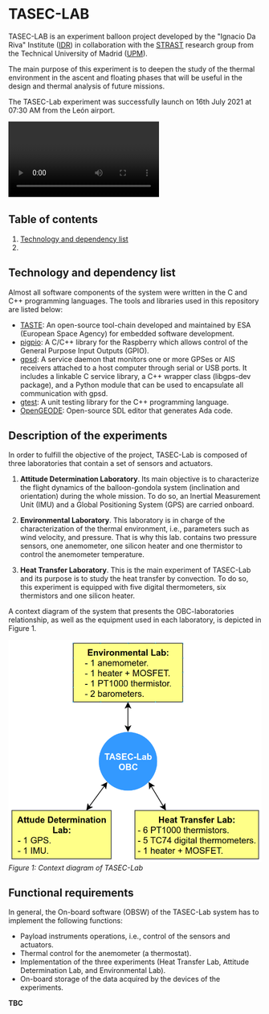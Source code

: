 # TASEC-LAB

TASEC-LAB is an experiment balloon project developed by the "Ignacio Da Riva" Institute ([IDR](http://www.idr.upm.es/index.php/es/)) in collaboration with the [STRAST](https://www.dit.upm.es/~str/) research group from the Technical University of Madrid ([UPM](https://www.upm.es/)).

The main purpose of this experiment is to deepen the study of the thermal environment in the ascent and floating phases that will be useful in the design and thermal analysis of future missions.

The TASEC-Lab experiment was successfully launch on 16th July 2021 at 07:30 AM from the León airport.

![Launch time-lapse](./Doc/Videos/Fernando_gopro_launch.MP4)

## Table of contents
1. [Technology and dependency list](##technology-and-dependency-list)
2. [](##)

## Technology and dependency list

Almost all software components of the system were written in the C and C++ programming languages. The tools and libraries used in this repository are listed below:

* [TASTE](https://taste.tools/): An open-source tool-chain developed and maintained by ESA (European Space Agency) for embedded software development.
* [pigpio](https://github.com/joan2937/pigpio): A C/C++ library for the Raspberry which allows control of the General Purpose Input Outputs (GPIO).
* [gpsd](https://gpsd.gitlab.io/gpsd/): A service daemon that monitors one or more GPSes or AIS receivers attached to a host computer through serial or USB ports. It includes a linkable C service library, a C++ wrapper class (libgps-dev package), and a Python module that can be used to encapsulate all communication with gpsd.
* [gtest](https://github.com/google/googletest): A unit testing library for the C++ programming language.
* [OpenGEODE](https://github.com/esa/opengeode): Open-source SDL editor that generates Ada code.

## Description of the experiments
In order to fulfill the objective of the project, TASEC-Lab is composed of three laboratories that contain a set of sensors and actuators.

  1. **Attitude Determination Laboratory**. Its main objective is to characterize the flight dynamics of the balloon-gondola system (inclination and orientation) during the whole mission. To do so, an Inertial Measurement Unit (IMU) and a Global Positioning System (GPS) are carried onboard.

  2. **Environmental Laboratory**. This laboratory is in charge of the characterization of the thermal environment, i.e., parameters such as wind velocity, and pressure. That is why this lab. contains two pressure sensors, one anemometer, one silicon heater and one thermistor to control the anemometer temperature.

  3. **Heat Transfer Laboratory**. This is the main experiment of TASEC-Lab and its purpose is to study the heat transfer by convection. To do so, this experiment is equipped with five digital thermometers, six thermistors and one silicon heater.

A context diagram of the system that presents the OBC-laboratories relationship, as well as the equipment used in each laboratory, is depicted in Figure 1.

![HAL_UML_Package](./Doc/Images/context_diagram_tasec-lab.png)
_Figure 1: Context diagram of TASEC-Lab_

## Functional requirements
In general, the On-board software (OBSW) of the TASEC-Lab system has to implement the following functions:

 * Payload instruments operations, i.e., control of the sensors and actuators.
 * Thermal control for the anemometer (a thermostat).
 * Implementation of the three experiments (Heat Transfer Lab, Attitude Determination Lab, and Environmental Lab).
 * On-board storage of the data acquired by the devices of the experiments.

**TBC**